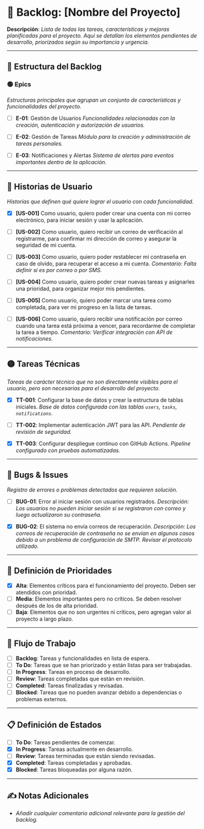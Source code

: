 # 📝 Backlog: [Nombre del Proyecto]

**Descripción**:
_Lista de todas las tareas, características y mejoras planificadas para el proyecto. Aquí se detallan los elementos pendientes de desarrollo, priorizados según su importancia y urgencia._

---

## 📌 Estructura del Backlog

### 🟢 Epics
_Estructuras principales que agrupan un conjunto de características y funcionalidades del proyecto._

- [ ] **E-01**: Gestión de Usuarios
  _Funcionalidades relacionadas con la creación, autenticación y autorización de usuarios._

- [ ] **E-02**: Gestión de Tareas
  _Módulo para la creación y administración de tareas personales._

- [ ] **E-03**: Notificaciones y Alertas
  _Sistema de alertas para eventos importantes dentro de la aplicación._

---

## 🔵 Historias de Usuario
_Historias que definen qué quiere lograr el usuario con cada funcionalidad._

- [x] **[US-001]** Como usuario, quiero poder crear una cuenta con mi correo electrónico, para iniciar sesión y usar la aplicación.
- [ ] **[US-002]** Como usuario, quiero recibir un correo de verificación al registrarme, para confirmar mi dirección de correo y asegurar la seguridad de mi cuenta.
- [ ] **[US-003]** Como usuario, quiero poder restablecer mi contraseña en caso de olvido, para recuperar el acceso a mi cuenta.
    _Comentario: Falta definir si es por correo o por SMS._

- [ ] **[US-004]** Como usuario, quiero poder crear nuevas tareas y asignarles una prioridad, para organizar mejor mis pendientes.
- [ ] **[US-005]** Como usuario, quiero poder marcar una tarea como completada, para ver mi progreso en la lista de tareas.
- [ ] **[US-006]** Como usuario, quiero recibir una notificación por correo cuando una tarea está próxima a vencer, para recordarme de completar la tarea a tiempo.
    _Comentario: Verificar integración con API de notificaciones._

---

## 🟡 Tareas Técnicas
_Tareas de carácter técnico que no son directamente visibles para el usuario, pero son necesarias para el desarrollo del proyecto._

- [x] **TT-001**: Configurar la base de datos y crear la estructura de tablas iniciales.
  _Base de datos configurada con las tablas `users`, `tasks`, `notifications`._

- [ ] **TT-002**: Implementar autenticación JWT para las API.
  _Pendiente de revisión de seguridad._

- [x] **TT-003**: Configurar despliegue continuo con GitHub Actions.
  _Pipeline configurado con pruebas automatizadas._

---

## 🔴 Bugs & Issues
_Registro de errores o problemas detectados que requieren solución._

- [ ] **BUG-01**: Error al iniciar sesión con usuarios registrados.
  _Descripción: Los usuarios no pueden iniciar sesión si se registraron con correo y luego actualizaron su contraseña._

- [x] **BUG-02**: El sistema no envía correos de recuperación.
  _Descripción: Los correos de recuperación de contraseña no se envían en algunos casos debido a un problema de configuración de SMTP. Revisar el protocolo utilizado._

---

## 🎯 Definición de Prioridades

- [x] **Alta**: Elementos críticos para el funcionamiento del proyecto. Deben ser atendidos con prioridad.
- [ ] **Media**: Elementos importantes pero no críticos. Se deben resolver después de los de alta prioridad.
- [ ] **Baja**: Elementos que no son urgentes ni críticos, pero agregan valor al proyecto a largo plazo.

---

## 🔄 Flujo de Trabajo
- [ ] **Backlog**: Tareas y funcionalidades en lista de espera.
- [ ] **To Do**: Tareas que se han priorizado y están listas para ser trabajadas.
- [ ] **In Progress**: Tareas en proceso de desarrollo.
- [ ] **Review**: Tareas completadas que están en revisión.
- [ ] **Completed**: Tareas finalizadas y revisadas.
- [ ] **Blocked**: Tareas que no pueden avanzar debido a dependencias o problemas externos.

---

## 📋 Definición de Estados

- [ ] **To Do**: Tareas pendientes de comenzar.
- [x] **In Progress**: Tareas actualmente en desarrollo.
- [ ] **Review**: Tareas terminadas que están siendo revisadas.
- [x] **Completed**: Tareas completadas y aprobadas.
- [x] **Blocked**: Tareas bloqueadas por alguna razón.

---

## ✍️ Notas Adicionales
- _Añadir cualquier comentario adicional relevante para la gestión del backlog._

